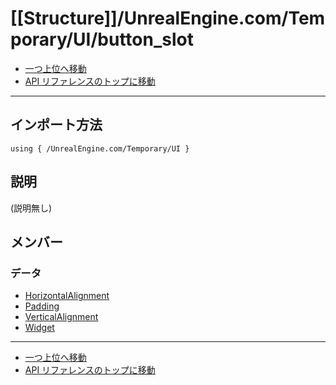 # [[Structure]]/UnrealEngine.com/Temporary/UI/button_slot

- [一つ上位へ移動](../main.md)
- [API リファレンスのトップに移動](../../../../main.md)

---

## インポート方法

```verse
using { /UnrealEngine.com/Temporary/UI }
```

## 説明

(説明無し)

## メンバー

### データ

- [HorizontalAlignment](./D_HorizontalAlignment/main.md)
- [Padding](./D_Padding/main.md)
- [VerticalAlignment](./D_VerticalAlignment/main.md)
- [Widget](./D_Widget/main.md)

---

- [一つ上位へ移動](../main.md)
- [API リファレンスのトップに移動](../../../../main.md)
